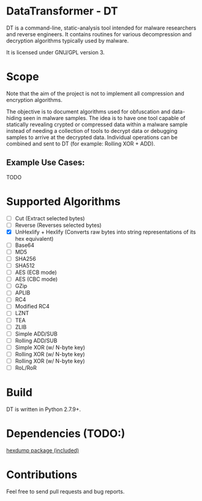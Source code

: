 
# DataTransformer - DT

DT is a command-line, static-analysis tool intended for malware researchers and reverse engineers.
It contains routines for various decompression and decryption algorithms typically used by malware.

It is licensed under GNU/GPL version 3.

# Scope

Note that the aim of the project is not to implement all compression and encryption algorithms.

The objective is to document algorithms used for obfuscation and data-hiding seen in malware samples. The idea is to have one tool capable of statically revealing crypted or compressed data within a malware sample instead of needing a collection of tools to decrypt data or debugging samples to arrive at the decrypted data. Individual operations can be combined and sent to DT (for example: Rolling XOR + ADD).

## Example Use Cases:

TODO

# Supported Algorithms
- [ ] Cut (Extract selected bytes)
- [ ] Reverse (Reverses selected bytes)
- [x] UnHexlify + Hexlify (Converts raw bytes into string representations of its hex equivalent)
- [ ] Base64
- [ ] MD5
- [ ] SHA256
- [ ] SHA512
- [ ] AES (ECB mode)
- [ ] AES (CBC mode)
- [ ] GZip
- [ ] APLIB
- [ ] RC4
- [ ] Modified RC4
- [ ] LZNT
- [ ] TEA
- [ ] ZLIB
- [ ] Simple ADD/SUB
- [ ] Rolling ADD/SUB
- [ ] Simple XOR (w/ N-byte key)
- [ ] Rolling XOR (w/ N-byte key)
- [ ] Rolling XOR (w/ N-byte key)
- [ ] RoL/RoR

# Build

DT is written in Python 2.7.9+.

# Dependencies (TODO:)

[hexdump package (included)](https://pypi.python.org/pypi/hexdump)


# Contributions

Feel free to send pull requests and bug reports.
